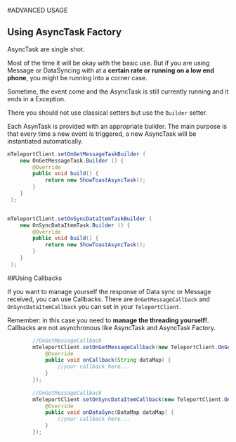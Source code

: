 #ADVANCED USAGE

## Using AsyncTask Factory

AsyncTask are single shot.

Most of the time it will be okay with the basic use. But if you are using Message or DataSyncing with at a **certain rate or running on a low end phone**, you might be running into a corner case.

Sometime, the event come and the AsyncTask is still currently running and it ends in a Exception.

There you should not use classical setters but use the `Builder` setter.

Each AsynTask is provided with an appropriate builder. The main purpose is that every time a new event is triggered, a new AsyncTask will be instantiated automatically.

```java
mTeleportClient.setOnGetMessageTaskBuilder (
    new OnGetMessageTask.Builder () {
        @Override
        public void build() {
            return new ShowToastAsyncTask();
        }
    }
 );


mTeleportClient.setOnSyncDataItemTaskBuilder (
    new OnSyncDataItemTask.Builder () {
        @Override
        public void build() {
            return new ShowToastAsyncTask();
        }
    }
 );
```

##Using Callbacks

If you want to manage yourself the response of Data sync or Message received, you can use Callbacks. There are `OnGetMessageCallback` and `OnSyncDataItemCallback` you can set in your `TeleportClient`.

Remember: in this case you need to **manage the threading yourself!**. Callbacks are not asynchronous like AsyncTask and AsyncTask Factory.

``` java
        //OnGetMessageCallback
        mTeleportClient.setOnGetMessageCallback(new TeleportClient.OnGetMessageCallback() {
            @Override
            public void onCallback(String dataMap) {
                //your callback here...
            }
        });
        
        //OnGetMessageCallback
        mTeleportClient.setOnSyncDataItemCallback(new TeleportClient.OnSyncDataItemCallback() {
            @Override
            public void onDataSync(DataMap dataMap) {
                //your callback here...
            }
        });
```
